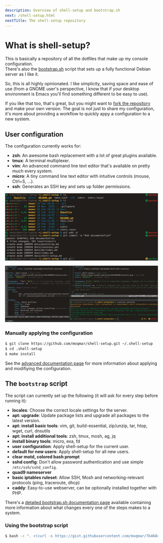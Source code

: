 ```yaml
---
description: Overview of shell-setup and bootstrap.sh
next: /shell-setup.html
nextTitle: The shell-setup repository
---
```

# What is shell-setup?

This is basically a repository of all the dotfiles that make up my console configuration.  
There's also the [bootstrap.sh](https://gist.github.com/moqmar/7b468d995619131e983d59bde253d9a0) script that sets up a fully functional Debian server as I like it.

So, this is all highly opinionated. I like simplicity, saving space and ease of use (from a GNOME user's perspective, I know that if your desktop environment is Emacs you'll find something different to be easy to use).

If you like that too, that's great, but you might want to [fork the repository](https://github.com/moqmar/shell-setup#fork-destination-box) and make your own version. The goal is not just to share my configuration, it's more about providing a workflow to quickly appy a configuration to a new system.

## User configuration

The configuration currently works for:
- **zsh**: An awesome bash replacement with a lot of great plugins available.
- **tmux**: A terminal multiplexer.
- **vim**: An advanced command line text editor that's available on pretty much every system.
- **micro**: A tiny command line text editor with intuitive controls (mouse, Ctrl+S, ...).
- **ssh**: Generates an SSH key and sets up folder permissions.

![](zsh.jpg)

![](tmux-vim-micro.jpg)

### Manually applying the configuration

```bash
$ git clone https://github.com/moqmar/shell-setup.git ~/.shell-setup
$ cd .shell-setup
$ make install
```

See the [advanced documentation page](shell-setup.md) for more information about applying and modifiying the configuration.

## The `bootstrap` script

The script can currently set up the following (it will ask for every step before running it):
- **locales**: Choose the correct locale settings for the server.
- **apt: upgrade**: Update package lists and upgrade all packages to the latest version.
- **apt: install basic tools**: vim, git, build-essential, zip/unzip, tar, htop, wget, curl, dnsutils
- **apt: install additional tools**: zsh, tmux, mosh, ag, jq
- **install binary tools**: micro, exa, fd
- **user configuration**: Apply shell-setup for the current user.
- **default for new users**: Apply shell-setup for all new users.
- **clear motd, colored bash prompt**
- **sshd config**: Don't allow password authentication and use simple `/etc/ssh/sshd_config`.
- **quad9 nameserver**
- **basic iptables ruleset**: Allow SSH, Mosh and networking-relevant protocols (ping, traceroute, dhcp)
- **caddy**: Easy-to-use webserver, can be optionally installed together with PHP.

There's a [detailed bootstrap.sh documentation page](bootstrap.md) available containing more information about what changes every one of the steps makes to a system.

### Using the bootstrap script

```bash
$ bash -c ". <(curl -s https://gist.githubusercontent.com/moqmar/7b468d995619131e983d59bde253d9a0/raw)"
```
